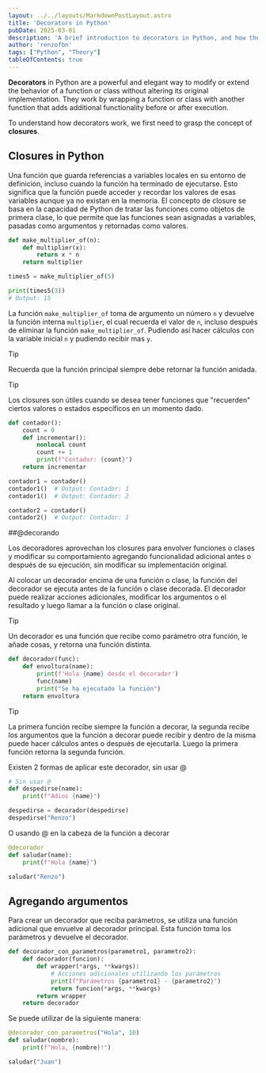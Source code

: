 ```yaml
---
layout: ../../layouts/MarkdownPostLayout.astro
title: 'Decorators in Python'
pubDate: 2025-03-01
description: 'A brief introduction to decorators in Python, and how they work.'
author: 'renzofbn'
tags: ["Python", "Theory"]
tableOfContents: true
---
```



**Decorators** in Python are a powerful and elegant way to modify or extend the behavior of a function or class without altering its original implementation. They work by wrapping a function or class with another function that adds additional functionality before or after execution.

To understand how decorators work, we first need to grasp the concept of **closures**.

## **Closures in Python**

Una función que guarda referencias a variables locales en su entorno de definición, incluso cuando la función ha terminado de ejecutarse. Esto significa que la función puede acceder y recordar los valores de esas variables aunque ya no existan en la memoria. El concepto de closure se basa en la capacidad de Python de tratar las funciones como objetos de primera clase, lo que permite que las funciones sean asignadas a variables, pasadas como argumentos y retornadas como valores.

```python
def make_multiplier_of(n):
	def multiplier(x):
		return x * n
	return multiplier

times5 = make_multiplier_of(5)

print(times5(3))
# Output: 15
```

La función `make_multiplier_of` toma de argumento un número `n` y devuelve la función interna `multiplier`, el cual recuerda el valor de `n`, incluso después de eliminar la función `make_multiplier_of`. Pudiendo así hacer cálculos con la variable inicial `n` y pudiendo recibir mas `y`.


> [!TIP]
> Recuerda que la función principal siempre debe retornar la función anidada.

>[!TIP]
>Los closures son útiles cuando se desea tener funciones que "recuerden" ciertos valores o estados específicos en un momento dado.

```python
def contador():
    count = 0
    def incrementar():
        nonlocal count
        count += 1
        print(f"Contador: {count}")
    return incrementar

contador1 = contador()
contador1()  # Output: Contador: 1
contador1()  # Output: Contador: 2

contador2 = contador()
contador2()  # Output: Contador: 1
```

##@decorando

Los decoradores aprovechan los closures para envolver funciones o clases y modificar su comportamiento agregando funcionalidad adicional antes o después de su ejecución, sin modificar su implementación original.

Al colocar un decorador encima de una función o clase, la función del decorador se ejecuta antes de la función o clase decorada. El decorador puede realizar acciones adicionales, modificar los argumentos o el resultado y luego llamar a la función o clase original.

> [!TIP]
> Un decorador es una función que recibe como parámetro otra función, le añade cosas, y retorna una función distinta.

```python
def decorador(func):
	def envoltura(name):
		print(f'Hola {name} desde el decorador')
		func(name)
		print("Se ha ejecutado la función")
	return envoltura
```

>[!TIP]
> La primera función recibe siempre la función a decorar, la segunda recibe los argumentos que la función a decorar puede recibir y dentro de la misma puede hacer cálculos antes o después de ejecutarla. Luego la primera función retorna la segunda función.

Existen 2 formas de aplicar este decorador, sin usar @

```python
# Sin usar @
def despedirse(name):
	print(f"Adios {name}")

despedirse = decorador(despedirse)
despedirse("Renzo")
```

O usando @ en la cabeza de la función a decorar

```python
@decorador
def saludar(name):
	print(f"Hola {name}")

saludar("Renzo")
```

## Agregando argumentos

Para crear un decorador que reciba parámetros, se utiliza una función adicional que envuelve al decorador principal. Esta función toma los parámetros y devuelve el decorador.

```python
def decorador_con_parametros(parametro1, parametro2):
    def decorador(funcion):
        def wrapper(*args, **kwargs):
            # Acciones adicionales utilizando los parámetros
            print(f"Parámetros {parametro1} - {parametro2}")
            return funcion(*args, **kwargs)
        return wrapper
    return decorador
```

Se puede utilizar de la siguiente manera:

```python
@decorador_con_parametros("Hola", 10)
def saludar(nombre):
    print(f"Hola, {nombre}!")

saludar("Juan")
```